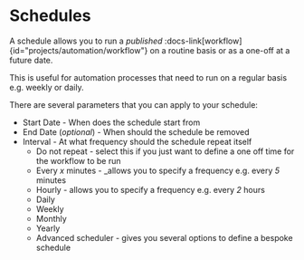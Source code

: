 # Schedules

A schedule allows you to run a _published_ :docs-link[workflow]{id="projects/automation/workflow"} on a routine basis or as a one-off at a future date.

This is useful for automation processes that need to run on a regular basis e.g. weekly or daily.

There are several parameters that you can apply to your schedule:
- Start Date - When does the schedule start from
- End Date (_optional_) - When should the schedule be removed
- Interval - At what frequency should the schedule repeat itself
    - Do not repeat - select this if you just want to define a one off time for the workflow to be run
    - Every _x_ minutes - _allows you to specify a frequency e.g. every _5_ minutes
    - Hourly - allows you to specify a frequency e.g. every _2_ hours
    - Daily
    - Weekly
    - Monthly
    - Yearly
    - Advanced scheduler - gives you several options to define a bespoke schedule
